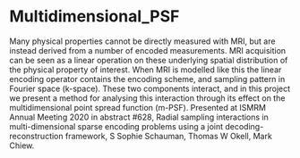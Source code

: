 # Multidimensional_PSF
Many physical properties cannot be directly measured with MRI, but are instead derived from a number of encoded measurements. MRI acquisition can be seen as a linear operation on these underlying spatial distribution of the physical property of interest. When MRI is modelled like this the linear encoding operator contains the encoding scheme, and sampling pattern in Fourier space (k-space). These two components interact, and in this project we present a method for analysing this interaction through its effect on the multidimensional point spread function (m-PSF). Presented at ISMRM Annual Meeting 2020 in abstract #628, Radial sampling interactions in multi-dimensional sparse encoding problemsusing a joint decoding-reconstruction framework, S Sophie Schauman, Thomas W Okell, Mark Chiew.